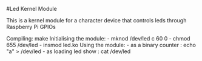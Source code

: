 #Led Kernel Module

This is a kernel module for a character device that controls leds through Raspberry Pi GPIOs

Compiling: make
Initialising the module: 
	- mknod /dev/led c 60 0
	- chmod 655 /dev/led
	- insmod led.ko
Using the module:
	- as a binary counter : echo "a" > /dev/led
	- as loading led show : cat /dev/led

